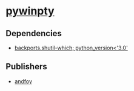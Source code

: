 # [pywinpty](https://pypi.org/project/pywinpty)

## Dependencies
- [backports.shutil-which; python_version<'3.0'](packages/b/backports.shutil-which.md)



## Publishers
- [andfoy](https://pypi.org/user/andfoy)


